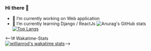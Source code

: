 ### Hi there 👋
- 🔭 I’m currently working on Web application
- 🌱 I’m currently learning Django / ReactJs
![Anurag's GitHub stats](https://github-readme-stats.vercel.app/api?username=na0495&count_private=true&theme=react)
[![Top Langs](https://github-readme-stats.vercel.app/api/top-langs/?username=na0495&layout=compact)](https://github.com/na0495/github-readme-stats)


<--!# Wakatime-Stats <br />
[![willianrod's wakatime stats](https://github-readme-stats.vercel.app/api/wakatime?username=na0495)](https://github.com/na0495/github-readme-stats)-->
